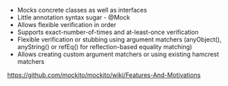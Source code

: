 * Mocks concrete classes as well as interfaces
* Little annotation syntax sugar - @Mock
* Allows flexible verification in order
* Supports exact-number-of-times and at-least-once verification
* Flexible verification or stubbing using argument matchers (anyObject(), anyString() or refEq() for reflection-based equality matching)
* Allows creating custom argument matchers or using existing hamcrest matchers

https://github.com/mockito/mockito/wiki/Features-And-Motivations
